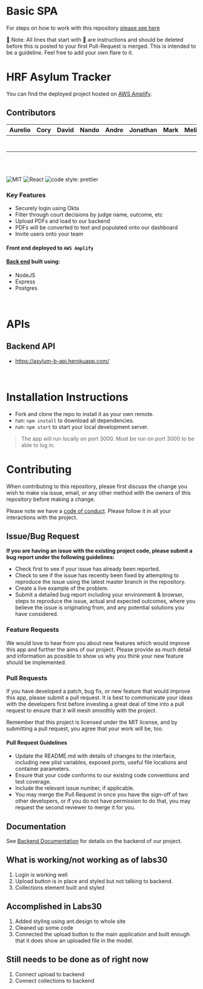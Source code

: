 # Basic SPA

For steps on how to work with this repository [please see here](https://docs.labs.lambdaschool.com/labs-spa-starter/)

🚫 Note: All lines that start with 🚫 are instructions and should be deleted before this is posted to your first Pull-Request is merged. This is intended to be a guideline. Feel free to add your own flare to it.

# HRF Asylum Tracker

You can find the deployed project hosted on [AWS Amplify](https://b.humanrightsfirstasylum.dev/login).

## Contributors

| Aurelio | Cory | David | Nando | Andre | Jonathan | Mark | Melissa |
|---|---|---|---|---|---|---|---|
| [<img src="https://github.com/favicon.ico" width="15"> ](https://github.com/aurelio4) | [<img src="https://github.com/favicon.ico" width="15"> ](https://github.com/Cory-Thomas) | [<img src="https://github.com/favicon.ico" width="15"> ](https://github.com/davidgoldcode) | [<img src="https://github.com/favicon.ico" width="15"> ](https://github.com/NandoTheessen) | [<img src="https://github.com/favicon.ico" width="15"> ](https://github.com/andremichalowski) | [<img src="https://github.com/favicon.ico" width="15"> ](https://github.com/jonivander) | [<img src="https://github.com/favicon.ico" width="15"> ](https://github.com/slightflow) | [<img src="https://github.com/favicon.ico" width="15"> ](https://github.com/melissa-24) |
| [ <img src="https://static.licdn.com/sc/h/al2o9zrvru7aqj8e1x2rzsrca" width="15"> ](https://www.linkedin.com/in/aurelio-arcabascio/) | [ <img src="https://static.licdn.com/sc/h/al2o9zrvru7aqj8e1x2rzsrca" width="15"> ](https://www.linkedin.com/in/corythomasdev/) | [ <img src="https://static.licdn.com/sc/h/al2o9zrvru7aqj8e1x2rzsrca" width="15"> ](https://www.linkedin.com/in/davidigold) | [ <img src="https://static.licdn.com/sc/h/al2o9zrvru7aqj8e1x2rzsrca" width="15"> ](https://www.linkedin.com/in/nandotheessen/) | [ <img src="https://static.licdn.com/sc/h/al2o9zrvru7aqj8e1x2rzsrca" width="15"> ](https://www.linkedin.com/in/andre-michalowski/) | [ <img src="https://static.licdn.com/sc/h/al2o9zrvru7aqj8e1x2rzsrca" width="15"> ](https://www.linkedin.com/in/j-m-warner/) | [ <img src="https://static.licdn.com/sc/h/al2o9zrvru7aqj8e1x2rzsrca" width="15"> ](https://www.linkedin.com/in/mark-pekun/) | [ <img src="https://static.licdn.com/sc/h/al2o9zrvru7aqj8e1x2rzsrca" width="15"> ](https://www.linkedin.com/in/melissa-longenberger/)  |

<br>
<br>

![MIT](https://img.shields.io/packagist/l/doctrine/orm.svg)
![React](https://img.shields.io/badge/react-v16.7.0--alpha.2-blue.svg)
![code style: prettier](https://img.shields.io/badge/code_style-prettier-ff69b4.svg?style=flat-square)

### Key Features

- Securely login using Okta
- Filter through court decisions by judge name, outcome, etc
- Upload PDFs and load to our backend
- PDFs will be converted to text and populated onto our dashboard
- Invite users onto your team

#### Front end deployed to `AWS Amplify`

#### [Back end](https://github.com/Lambda-School-Labs/human-rights-first-asylum-be-b) built using:

- NodeJS
- Express
- Postgres

<br>

# APIs

## Backend API

* https://asylum-b-api.herokuapp.com/

<br>

# Installation Instructions

- Fork and clone the repo to install it as your own remote.
- run: `npm install` to download all dependencies.
- run: `npm start` to start your local development server.

> The app will run locally on port 3000.  Must be run on port 3000 to be able to log in.

# Contributing

When contributing to this repository, please first discuss the change you wish to make via issue, email, or any other method with the owners of this repository before making a change.

Please note we have a [code of conduct](./CODE_OF_CONDUCT.md). Please follow it in all your interactions with the project.

## Issue/Bug Request

**If you are having an issue with the existing project code, please submit a bug report under the following guidelines:**

- Check first to see if your issue has already been reported.
- Check to see if the issue has recently been fixed by attempting to reproduce the issue using the latest master branch in the repository.
- Create a live example of the problem.
- Submit a detailed bug report including your environment & browser, steps to reproduce the issue, actual and expected outcomes, where you believe the issue is originating from, and any potential solutions you have considered.

### Feature Requests

We would love to hear from you about new features which would improve this app and further the aims of our project. Please provide as much detail and information as possible to show us why you think your new feature should be implemented.

### Pull Requests

If you have developed a patch, bug fix, or new feature that would improve this app, please submit a pull request. It is best to communicate your ideas with the developers first before investing a great deal of time into a pull request to ensure that it will mesh smoothly with the project.

Remember that this project is licensed under the MIT license, and by submitting a pull request, you agree that your work will be, too.

#### Pull Request Guidelines

- Update the README.md with details of changes to the interface, including new plist variables, exposed ports, useful file locations and container parameters.
- Ensure that your code conforms to our existing code conventions and test coverage.
- Include the relevant issue number, if applicable.
- You may merge the Pull Request in once you have the sign-off of two other developers, or if you do not have permission to do that, you may request the second reviewer to merge it for you.

## Documentation

See [Backend Documentation](https://github.com/Lambda-School-Labs/human-rights-first-asylum-be-b) for details on the backend of our project.


## What is working/not working as of labs30
1. Login is working well
2. Upload button is in place and styled but not talking to backend.
3. Collections element built and styled

## Accomplished in Labs30
1. Added styling using ant.design to whole site
2. Cleaned up some code
3. Connected the upload button to the main application and built enough that it does show an uploaded file in the model.

## Still needs to be done as of right now
1. Connect upload to backend
2. Connect collections to backend